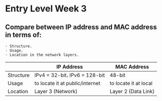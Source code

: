 # Entry Level Week 3
## Compare between IP address and MAC address in terms of:

    ◦ Structure.
    ◦ Usage.
    ◦ Location in the network layers.

|           | IP Address                      | MAC Address           |
| --------- | ------------------------------- | --------------------- |
| Structure | IPv4 = 32-bit، IPv6 = 128-bit   | 48-bit                |
| Usage     | to locate it at public/internet | to locate it at local |
| Location  | Layer 3 (Network)               | Layer 2 (Data Link)   |
